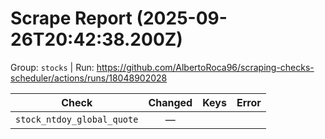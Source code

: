 # Scrape Report (2025-09-26T20:42:38.200Z)

Group: `stocks`  |  Run: https://github.com/AlbertoRoca96/scraping-checks-scheduler/actions/runs/18048902028

| Check | Changed | Keys | Error |
|---|:---:|:--|:--|
| `stock_ntdoy_global_quote` | — |  |  |
